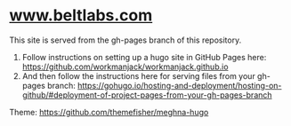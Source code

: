 # www.beltlabs.com

This site is served from the gh-pages branch of this repository.

1. Follow instructions on setting up a hugo site in GitHub Pages here: https://github.com/workmanjack/workmanjack.github.io
2. And then follow the instructions here for serving files from your gh-pages branch: https://gohugo.io/hosting-and-deployment/hosting-on-github/#deployment-of-project-pages-from-your-gh-pages-branch

Theme: https://github.com/themefisher/meghna-hugo
